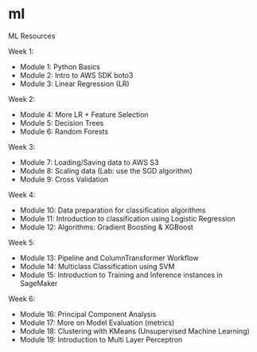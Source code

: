 # ml
ML Resources

Week 1:
- Module 1: Python Basics
- Module 2: Intro to AWS SDK boto3
- Module 3: Linear Regression (LR)

Week 2:
- Module 4: More LR + Feature Selection
- Module 5: Decision Trees
- Module 6: Random Forests

Week 3:
- Module 7: Loading/Saving data to AWS S3
- Module 8: Scaling data (Lab: use the SGD algorithm)
- Module 9: Cross Validation

Week 4:
- Module 10: Data preparation for classification algorithms
- Module 11: Introduction to classification using Logistic Regression
- Module 12: Algorithms: Gradient Boosting & XGBoost

Week 5:
- Module 13: Pipeline and ColumnTransformer Workflow
- Module 14: Multiclass Classification using SVM
- Module 15: Introduction to Training and Inference instances in SageMaker

Week 6:
- Module 16: Principal Component Analysis
- Module 17: More on Model Evaluation (metrics)
- Module 18: Clustering with KMeans (Unsupervised Machine Learning)
- Module 19: Introduction to Multi Layer Perceptron
